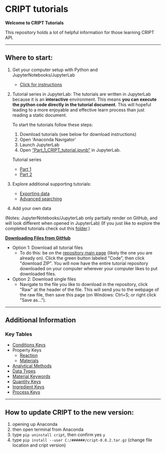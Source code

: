 # CRIPT tutorials

**Welcome to CRIPT Tutorials**

This repository holds a lot of helpful information for those learning CRIPT API.

---

## Where to start:

1) Get your computer setup with Python and JupyterNotebooks/JupyterLab
    * [Click for instructions](https://github.com/C-Accel-CRIPT/cript_tutorials/blob/master/Setup_Guide.md)
    
2) Tutorial series in JupyterLab:
   The tutorials are written in JupyterLab because it is an **interactive** environment. This means **you 
   can execute the python code directly in the tutorial document**. This will hopeful leading to a more 
   enjoyable and effective learn process than just reading a static document.
   
    To start the tutorials follow these steps:
    1) Download tutorials (see below for download instructions)
    2) Open 'Anaconda Navigator'
    3) Launch JupyterLab
    4) Open [“Part_1_CRIPT_tutorial.ipynb”](https://github.com/C-Accel-CRIPT/cript_tutorials/blob/master/jupyterlab_tutorials/Part_1_CRIPT_tutorial.ipynb)
    in JupyterLab. 
   
    Tutorial series
    * [Part 1](https://github.com/C-Accel-CRIPT/cript_tutorials/blob/master/jupyterlab_tutorials/Part_1_CRIPT_tutorial.ipynb)
    * [Part 2](https://github.com/C-Accel-CRIPT/cript_tutorials/blob/master/jupyterlab_tutorials/Part_2_CRIPT_tutorial.ipynb)

3) Explore additional supporting tutorials:
    * [Exporting data](https://github.com/C-Accel-CRIPT/cript_tutorials/blob/master/jupyterlab_tutorials/Exporting.ipynb)
    * [Advanced searching](https://github.com/C-Accel-CRIPT/cript_tutorials/blob/master/jupyterlab_tutorials/Advanced_searching.ipynb)

4) Add your own data

(Notes: JupyterNotebooks/JupyterLab only partially render on GitHub, and will look different when opened in JupyterLab)
(If you just like to explore the completed tutorials check out this [folder](https://github.com/C-Accel-CRIPT/cript_tutorials/tree/master/jupyterlab_tutorials/completed).)

<u>**Downloading Files from GitHub**</u>
* Option 1: Download all tutorial files
    * To do this: be on the [repository main page](https://github.com/C-Accel-CRIPT/cript_tutorials)
      (likely the one you are already on). Click the green button labeled "Code", then click "download ZIP". You 
      will now have the entire tutorial repository downloaded on your computer wherever your computer likes to put 
      downloaded files.
* Option 2: Download single files
    * Navigate to the file you like to download in the repository, click "Raw" at the header of the file. This will 
      send you to the webpage of the raw file, then save this page (on Windows: Ctrl+S; or right click "Save as...").

---

## Additional Information

### Key Tables

* [Conditions Keys](http://htmlpreview.github.io/?https://github.com/C-Accel-CRIPT/cript_tutorials/blob/master/key_tables/condition_keys.html)
* Property Keys
    * [Reaction](http://htmlpreview.github.io/?https://github.com/C-Accel-CRIPT/cript_tutorials/blob/master/key_tables/property_keys_reaction.html)
    * [Materials](http://htmlpreview.github.io/?https://github.com/C-Accel-CRIPT/cript_tutorials/blob/master/key_tables/property_keys_materials.html)
* [Analytical Methods](http://htmlpreview.github.io/?https://github.com/C-Accel-CRIPT/cript_tutorials/blob/master/key_tables/method_keys.html)    
* [Data Types](http://htmlpreview.github.io/?https://github.com/C-Accel-CRIPT/cript_tutorials/blob/master/key_tables/data_keys.html)      
* [Material Keywords](http://htmlpreview.github.io/?https://github.com/C-Accel-CRIPT/cript_tutorials/blob/master/key_tables/material_keys.html) 
* [Quantity Keys](http://htmlpreview.github.io/?https://github.com/C-Accel-CRIPT/cript_tutorials/blob/master/key_tables/quantity_keys.html)
* [Ingredient Keys](http://htmlpreview.github.io/?https://github.com/C-Accel-CRIPT/cript_tutorials/blob/master/key_tables/ingredient_keys.html)
* [Process Keys](http://htmlpreview.github.io/?https://github.com/C-Accel-CRIPT/cript_tutorials/blob/master/key_tables/process_keys.html)



---

## How to update CRIPT to the new version:

1) opening up Anaconda
2) then open terminal from Anaconda
3) type `pip uninstall cript`, then confirm yes `y`
4) type `pip install --user C:/######/cript-0.0.2.tar.gz` (change file location and cript version)